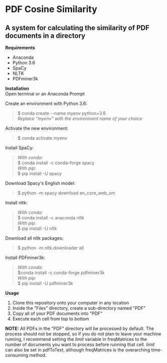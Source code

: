 PDF Cosine Similarity
===

A system for calculating the similarity of PDF documents in a directory
---

**Requirements**
* Anaconda
* Python 3.6
* SpaCy
* NLTK
* PDFminer3k

**Installation**  
Open terminal or an Anaconda Prompt  

Create an environment with Python 3.6:  
>$ conda create --name myenv python=3.6  
_Replace "myenv" with the environment name of your choice_  

Activate the new environment:  
>$ conda activate myenv  

Install SpaCy:  
>_With conda:_  
$ conda install -c conda-forge spacy  
_With pip:_  
$ pip install -U spacy  

Download Spacy's English model:  
>$ python -m spacy download en_core_web_sm  

Install nltk:  
>_With conda:_  
$ conda install -c anaconda nltk  
_With pip:_  
$ pip install -U nltk  

Download all nltk packages:  
>$ python -m nltk.downloader all  

Install PDFminer3k:  
>_With conda:_  
$conda install -c conda-forge pdfminer3k  
_With pip:_  
$ pip install -U pdfminer3k  

**Usage**
1. Clone this repository onto your computer in any location
2. Inside the "Files" directory, create a sub-directory named "PDF"
3. Copy all of your PDF documents into "PDF"
4. Execute each cell from top to bottom

**NOTE:** All PDFs in the "PDF" directory will be processed by default. The process should not be stopped, so if you do not plan to leave your machine running, I recommend setting the _limit_ variable in freqMatrices to the number of documents you want to process before running that cell. _limit_ can also be set in pdfToText, although freqMatrices is the overarching time-consuming method. 
